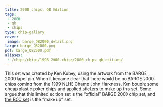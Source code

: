 ```yaml
---
title: 2000 chips, QB Edition
tags:
 - 2000
 - qb
 - chips
type: chip-gallery
cover:
 image: barge_QB2000_detail.png
large: barge_QB2000.png
pdf: barge_QB2000.pdf
aliases:
 - /chips/chips/1993-2000-chips/2000-chips-qb-edition/
---
```


This set was created by Ken Kubey, using the artwork from the BARGE 2000 lapel
pin. When it became clear that there would be no BARGE 2000 chips coming from
the 1999 NLHE Champ [John Harkness](https://www.imdb.com/name/nm2190393/), Ken
bought some cheap plastic poker chips and applied stickers to make up this
set. Some argue that this limited edition set is the &#8220;official&#8221;
BARGE 2000 chip set, and [the BCC set](../2000-bcc) is the &#8220;make
up&#8221; set.
